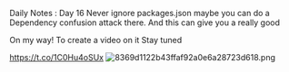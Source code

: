 Daily Notes :  Day 16
Never ignore packages.json maybe you can do a Dependency confusion attack there.  And this can give you a really good $$$$ 

On my way! To create a video on it 
Stay tuned 

https://t.co/1C0Hu4oSUx
![8369d1122b43ffaf92a0e6a28723d618.png](8369d1122b43ffaf92a0e6a28723d618.png)